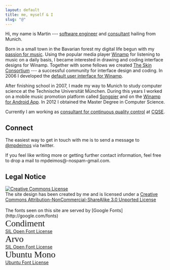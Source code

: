 ```yaml
--- 
layout: default
title: me, myself & I
slug: "@"
---
```


Hi, my name is Martin --- [software engineer](/portfolio/dev) and [consultant](/work/cqse) hailing from Munich.

Born in a small town in the Bavarian forest my digital life begun with my [passion for music](/music).
Using the popular media player [Winamp](http://winamp.com) for listening to music on a daily basis, I became interested in drawing and coding interface designs for Winamp.
Together with some fellows we created [The Skin Consortium](http://skinconsortium.com) --- a successful community for interface design and coding.
In 2006 I developed the [default user interface for Winamp](/work/nullsoft).

After finishing school in 2007, I made my way to Munich to study computer science at the Technische Universität München.
During this years I worked on a mobile music promotion platform called [Songpier](/work/pierlane) and on the [Winamp for Android App](/work/nullsoft).
In 2012 I obtained the Master Degree in Computer Science.

Currently I am working as [consultant for continuous quality control](/work/cqse) at [CQSE](http://www.cqse.eu).

Connect
-------

The easiest way to get in touch with me is to send a message to [@mpdeimos](http://twitter.com/mpdeimos) via twitter.

If you feel like writing more or getting further contact information, feel free to drop a mail to <a>mpdeimos@<span class="hidden">-nospam-</span>gmail.com</a>.


Legal Notice
------------

<div class="span-3">
<a rel="license" href="http://creativecommons.org/licenses/by-nc-sa/3.0/"><img alt="Creative Commons License" style="border-width:0" src="http://i.creativecommons.org/l/by-nc-sa/3.0/88x31.png" /></a>
</div>
The site design has been created by me and is licensed under a <a rel="license" href="http://creativecommons.org/licenses/by-nc-sa/3.0/">Creative Commons Attribution-NonCommercial-ShareAlike 3.0 Unported License</a>

<div class="clear">&nbsp;</div>
The fonts seen on this site are served by [Google Fonts](http://google.com/fonts)

<div class="span-6 append-1 first">
<p style="font-family: 'Condiment'; font-size: 2em; margin: 0;">Condiment</p>
<a href="http://scripts.sil.org/OFL">SIL Open Font License</a>
</div>

<div class="span-6 append-1">
<p style="font-family: 'Arvo'; font-size: 2em; margin: 0;">Arvo</p>
<a href="http://scripts.sil.org/OFL">SIL Open Font License</a>
</div>

<div class="span-6 last">
<p style="font-family: 'Ubuntu Mono'; font-size: 2em; margin: 0;">Ubuntu Mono</p>
<a href="http://font.ubuntu.com/ufl">Ubuntu Font License</a>
</div>
